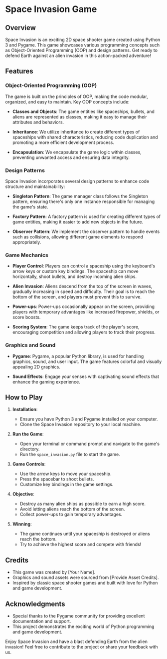 # Space Invasion Game

## Overview

Space Invasion is an exciting 2D space shooter game created using Python 3 and Pygame. This game showcases various programming concepts such as Object-Oriented Programming (OOP) and design patterns. Get ready to defend Earth against an alien invasion in this action-packed adventure!

## Features

### Object-Oriented Programming (OOP)

The game is built on the principles of OOP, making the code modular, organized, and easy to maintain. Key OOP concepts include:

- **Classes and Objects**: The game entities like spaceships, bullets, and aliens are represented as classes, making it easy to manage their attributes and behaviors.

- **Inheritance**: We utilize inheritance to create different types of spaceships with shared characteristics, reducing code duplication and promoting a more efficient development process.

- **Encapsulation**: We encapsulate the game logic within classes, preventing unwanted access and ensuring data integrity.

### Design Patterns

Space Invasion incorporates several design patterns to enhance code structure and maintainability:

- **Singleton Pattern**: The game manager class follows the Singleton pattern, ensuring there's only one instance responsible for managing the game's state.

- **Factory Pattern**: A factory pattern is used for creating different types of game entities, making it easier to add new objects in the future.

- **Observer Pattern**: We implement the observer pattern to handle events such as collisions, allowing different game elements to respond appropriately.

### Game Mechanics

- **Player Control**: Players can control a spaceship using the keyboard's arrow keys or custom key bindings. The spaceship can move horizontally, shoot bullets, and destroy incoming alien ships.

- **Alien Invasion**: Aliens descend from the top of the screen in waves, gradually increasing in speed and difficulty. Their goal is to reach the bottom of the screen, and players must prevent this to survive.

- **Power-ups**: Power-ups occasionally appear on the screen, providing players with temporary advantages like increased firepower, shields, or score boosts.

- **Scoring System**: The game keeps track of the player's score, encouraging competition and allowing players to track their progress.

### Graphics and Sound

- **Pygame**: Pygame, a popular Python library, is used for handling graphics, sound, and user input. The game features colorful and visually appealing 2D graphics.

- **Sound Effects**: Engage your senses with captivating sound effects that enhance the gaming experience.

## How to Play

1. **Installation**:

   - Ensure you have Python 3 and Pygame installed on your computer.
   - Clone the Space Invasion repository to your local machine.

2. **Run the Game**:

   - Open your terminal or command prompt and navigate to the game's directory.
   - Run the `space_invasion.py` file to start the game.

3. **Game Controls**:

   - Use the arrow keys to move your spaceship.
   - Press the spacebar to shoot bullets.
   - Customize key bindings in the game settings.

4. **Objective**:

   - Destroy as many alien ships as possible to earn a high score.
   - Avoid letting aliens reach the bottom of the screen.
   - Collect power-ups to gain temporary advantages.

5. **Winning**:
   - The game continues until your spaceship is destroyed or aliens reach the bottom.
   - Try to achieve the highest score and compete with friends!

## Credits

- This game was created by [Your Name].
- Graphics and sound assets were sourced from [Provide Asset Credits].
- Inspired by classic space shooter games and built with love for Python and game development.

## Acknowledgments

- Special thanks to the Pygame community for providing excellent documentation and support.
- This project demonstrates the exciting world of Python programming and game development.

Enjoy Space Invasion and have a blast defending Earth from the alien invasion! Feel free to contribute to the project or share your feedback with us.
